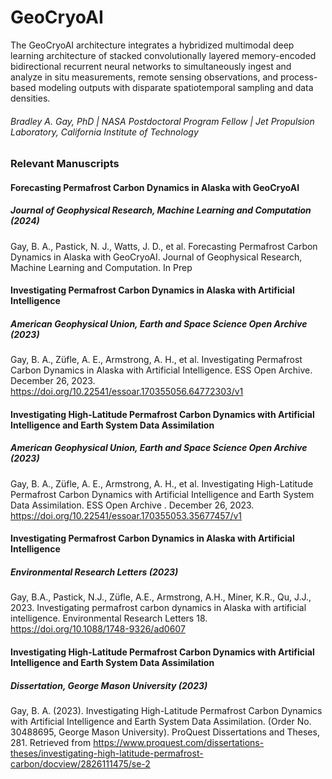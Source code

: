 # GeoCryoAI
The GeoCryoAI architecture integrates a hybridized multimodal deep learning architecture of stacked convolutionally layered memory-encoded bidirectional recurrent neural networks to simultaneously ingest and analyze in situ measurements, remote sensing observations, and process-based modeling outputs with disparate spatiotemporal sampling and data densities.
###### Bradley A. Gay, PhD | NASA Postdoctoral Program Fellow | Jet Propulsion Laboratory, California Institute of Technology
### Relevant Manuscripts
#### Forecasting Permafrost Carbon Dynamics in Alaska with GeoCryoAI
##### Journal of Geophysical Research, Machine Learning and Computation (2024)
Gay, B. A., Pastick, N. J., Watts, J. D., et al. Forecasting Permafrost Carbon Dynamics in Alaska with GeoCryoAI. Journal of Geophysical Research, Machine Learning and Computation. In Prep
#### Investigating Permafrost Carbon Dynamics in Alaska with Artificial Intelligence
##### American Geophysical Union, Earth and Space Science Open Archive (2023)
Gay, B. A., Züfle, A. E., Armstrong, A. H., et al. Investigating Permafrost Carbon Dynamics in Alaska with Artificial Intelligence. ESS Open Archive. December 26, 2023. https://doi.org/10.22541/essoar.170355056.64772303/v1
#### Investigating High-Latitude Permafrost Carbon Dynamics with Artificial Intelligence and Earth System Data Assimilation
##### American Geophysical Union, Earth and Space Science Open Archive (2023)
Gay, B. A., Züfle, A. E., Armstrong, A. H., et al. Investigating High-Latitude Permafrost Carbon Dynamics with Artificial Intelligence and Earth System Data Assimilation. ESS Open Archive . December 26, 2023. https://doi.org/10.22541/essoar.170355053.35677457/v1
#### Investigating Permafrost Carbon Dynamics in Alaska with Artificial Intelligence
##### Environmental Research Letters (2023)
Gay, B.A., Pastick, N.J., Züfle, A.E., Armstrong, A.H., Miner, K.R., Qu, J.J., 2023. Investigating permafrost carbon dynamics in Alaska with artificial intelligence. Environmental Research Letters 18. https://doi.org/10.1088/1748-9326/ad0607
#### Investigating High-Latitude Permafrost Carbon Dynamics with Artificial Intelligence and Earth System Data Assimilation
##### Dissertation, George Mason University (2023)
Gay, B. A. (2023). Investigating High-Latitude Permafrost Carbon Dynamics with Artificial Intelligence and Earth System Data Assimilation. (Order No. 30488695, George Mason University). ProQuest Dissertations and Theses, 281. Retrieved from https://www.proquest.com/dissertations-theses/investigating-high-latitude-permafrost-carbon/docview/2826111475/se-2
